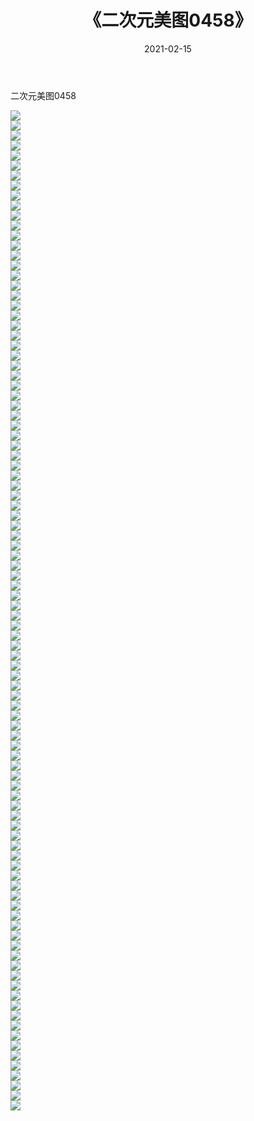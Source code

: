 ﻿---
layout: post
title:  《二次元美图0458》
date:   2021-02-15
img: http://imgx.orgx.ga/二次元/2021/二次元美图0458/000.jpg
categories: [美女, 清纯, 唯美]
---

二次元美图0458

 ![](http://imgx.orgx.ga/二次元/2021/二次元美图0458/001.jpg) <br>![](http://imgx.orgx.ga/二次元/2021/二次元美图0458/002.jpg) <br>![](http://imgx.orgx.ga/二次元/2021/二次元美图0458/003.jpg) <br>![](http://imgx.orgx.ga/二次元/2021/二次元美图0458/004.jpg) <br>![](http://imgx.orgx.ga/二次元/2021/二次元美图0458/005.jpg) <br>![](http://imgx.orgx.ga/二次元/2021/二次元美图0458/006.jpg) <br>![](http://imgx.orgx.ga/二次元/2021/二次元美图0458/007.jpg) <br>![](http://imgx.orgx.ga/二次元/2021/二次元美图0458/008.jpg) <br>![](http://imgx.orgx.ga/二次元/2021/二次元美图0458/009.jpg) <br>![](http://imgx.orgx.ga/二次元/2021/二次元美图0458/010.jpg) <br>![](http://imgx.orgx.ga/二次元/2021/二次元美图0458/011.jpg) <br>![](http://imgx.orgx.ga/二次元/2021/二次元美图0458/012.jpg) <br>![](http://imgx.orgx.ga/二次元/2021/二次元美图0458/013.jpg) <br>![](http://imgx.orgx.ga/二次元/2021/二次元美图0458/014.jpg) <br>![](http://imgx.orgx.ga/二次元/2021/二次元美图0458/015.jpg) <br>![](http://imgx.orgx.ga/二次元/2021/二次元美图0458/016.jpg) <br>![](http://imgx.orgx.ga/二次元/2021/二次元美图0458/017.jpg) <br>![](http://imgx.orgx.ga/二次元/2021/二次元美图0458/018.jpg) <br>![](http://imgx.orgx.ga/二次元/2021/二次元美图0458/019.jpg) <br>![](http://imgx.orgx.ga/二次元/2021/二次元美图0458/020.jpg) <br>![](http://imgx.orgx.ga/二次元/2021/二次元美图0458/021.jpg) <br>![](http://imgx.orgx.ga/二次元/2021/二次元美图0458/022.jpg) <br>![](http://imgx.orgx.ga/二次元/2021/二次元美图0458/023.jpg) <br>![](http://imgx.orgx.ga/二次元/2021/二次元美图0458/024.jpg) <br>![](http://imgx.orgx.ga/二次元/2021/二次元美图0458/025.jpg) <br>![](http://imgx.orgx.ga/二次元/2021/二次元美图0458/026.jpg) <br>![](http://imgx.orgx.ga/二次元/2021/二次元美图0458/027.jpg) <br>![](http://imgx.orgx.ga/二次元/2021/二次元美图0458/028.jpg) <br>![](http://imgx.orgx.ga/二次元/2021/二次元美图0458/029.jpg) <br>![](http://imgx.orgx.ga/二次元/2021/二次元美图0458/030.jpg) <br>![](http://imgx.orgx.ga/二次元/2021/二次元美图0458/031.jpg) <br>![](http://imgx.orgx.ga/二次元/2021/二次元美图0458/032.jpg) <br>![](http://imgx.orgx.ga/二次元/2021/二次元美图0458/033.jpg) <br>![](http://imgx.orgx.ga/二次元/2021/二次元美图0458/034.jpg) <br>![](http://imgx.orgx.ga/二次元/2021/二次元美图0458/035.jpg) <br>![](http://imgx.orgx.ga/二次元/2021/二次元美图0458/036.jpg) <br>![](http://imgx.orgx.ga/二次元/2021/二次元美图0458/037.jpg) <br>![](http://imgx.orgx.ga/二次元/2021/二次元美图0458/038.jpg) <br>![](http://imgx.orgx.ga/二次元/2021/二次元美图0458/039.jpg) <br>![](http://imgx.orgx.ga/二次元/2021/二次元美图0458/040.jpg) <br>![](http://imgx.orgx.ga/二次元/2021/二次元美图0458/041.jpg) <br>![](http://imgx.orgx.ga/二次元/2021/二次元美图0458/042.jpg) <br>![](http://imgx.orgx.ga/二次元/2021/二次元美图0458/043.jpg) <br>![](http://imgx.orgx.ga/二次元/2021/二次元美图0458/044.jpg) <br>![](http://imgx.orgx.ga/二次元/2021/二次元美图0458/045.jpg) <br>![](http://imgx.orgx.ga/二次元/2021/二次元美图0458/046.jpg) <br>![](http://imgx.orgx.ga/二次元/2021/二次元美图0458/047.jpg) <br>![](http://imgx.orgx.ga/二次元/2021/二次元美图0458/048.jpg) <br>![](http://imgx.orgx.ga/二次元/2021/二次元美图0458/049.jpg) <br>![](http://imgx.orgx.ga/二次元/2021/二次元美图0458/050.jpg) <br>![](http://imgx.orgx.ga/二次元/2021/二次元美图0458/051.jpg) <br>![](http://imgx.orgx.ga/二次元/2021/二次元美图0458/052.jpg) <br>![](http://imgx.orgx.ga/二次元/2021/二次元美图0458/053.jpg) <br>![](http://imgx.orgx.ga/二次元/2021/二次元美图0458/054.jpg) <br>![](http://imgx.orgx.ga/二次元/2021/二次元美图0458/055.jpg) <br>![](http://imgx.orgx.ga/二次元/2021/二次元美图0458/056.jpg) <br>![](http://imgx.orgx.ga/二次元/2021/二次元美图0458/057.jpg) <br>![](http://imgx.orgx.ga/二次元/2021/二次元美图0458/058.jpg) <br>![](http://imgx.orgx.ga/二次元/2021/二次元美图0458/059.jpg) <br>![](http://imgx.orgx.ga/二次元/2021/二次元美图0458/060.jpg) <br>![](http://imgx.orgx.ga/二次元/2021/二次元美图0458/061.jpg) <br>![](http://imgx.orgx.ga/二次元/2021/二次元美图0458/062.jpg) <br>![](http://imgx.orgx.ga/二次元/2021/二次元美图0458/063.jpg) <br>![](http://imgx.orgx.ga/二次元/2021/二次元美图0458/064.jpg) <br>![](http://imgx.orgx.ga/二次元/2021/二次元美图0458/065.jpg) <br>![](http://imgx.orgx.ga/二次元/2021/二次元美图0458/066.jpg) <br>![](http://imgx.orgx.ga/二次元/2021/二次元美图0458/067.jpg) <br>![](http://imgx.orgx.ga/二次元/2021/二次元美图0458/068.jpg) <br>![](http://imgx.orgx.ga/二次元/2021/二次元美图0458/069.jpg) <br>![](http://imgx.orgx.ga/二次元/2021/二次元美图0458/070.jpg) <br>![](http://imgx.orgx.ga/二次元/2021/二次元美图0458/071.jpg) <br>![](http://imgx.orgx.ga/二次元/2021/二次元美图0458/072.jpg) <br>![](http://imgx.orgx.ga/二次元/2021/二次元美图0458/073.jpg) <br>![](http://imgx.orgx.ga/二次元/2021/二次元美图0458/074.jpg) <br>![](http://imgx.orgx.ga/二次元/2021/二次元美图0458/075.jpg) <br>![](http://imgx.orgx.ga/二次元/2021/二次元美图0458/076.jpg) <br>![](http://imgx.orgx.ga/二次元/2021/二次元美图0458/077.jpg) <br>![](http://imgx.orgx.ga/二次元/2021/二次元美图0458/078.jpg) <br>![](http://imgx.orgx.ga/二次元/2021/二次元美图0458/079.jpg) <br>![](http://imgx.orgx.ga/二次元/2021/二次元美图0458/080.jpg) <br>![](http://imgx.orgx.ga/二次元/2021/二次元美图0458/081.jpg) <br>![](http://imgx.orgx.ga/二次元/2021/二次元美图0458/082.jpg) <br>![](http://imgx.orgx.ga/二次元/2021/二次元美图0458/083.jpg) <br>![](http://imgx.orgx.ga/二次元/2021/二次元美图0458/084.jpg) <br>![](http://imgx.orgx.ga/二次元/2021/二次元美图0458/085.jpg) <br>![](http://imgx.orgx.ga/二次元/2021/二次元美图0458/086.jpg) <br>![](http://imgx.orgx.ga/二次元/2021/二次元美图0458/087.jpg) <br>![](http://imgx.orgx.ga/二次元/2021/二次元美图0458/088.jpg) <br>![](http://imgx.orgx.ga/二次元/2021/二次元美图0458/089.jpg) <br>![](http://imgx.orgx.ga/二次元/2021/二次元美图0458/090.jpg) <br>![](http://imgx.orgx.ga/二次元/2021/二次元美图0458/091.jpg) <br>![](http://imgx.orgx.ga/二次元/2021/二次元美图0458/092.jpg) <br>![](http://imgx.orgx.ga/二次元/2021/二次元美图0458/093.jpg) <br>![](http://imgx.orgx.ga/二次元/2021/二次元美图0458/094.jpg) <br>![](http://imgx.orgx.ga/二次元/2021/二次元美图0458/095.jpg) <br>![](http://imgx.orgx.ga/二次元/2021/二次元美图0458/096.jpg) <br>![](http://imgx.orgx.ga/二次元/2021/二次元美图0458/097.jpg) <br>![](http://imgx.orgx.ga/二次元/2021/二次元美图0458/098.jpg) <br>![](http://imgx.orgx.ga/二次元/2021/二次元美图0458/099.jpg) <br>![](http://imgx.orgx.ga/二次元/2021/二次元美图0458/100.jpg) <br>